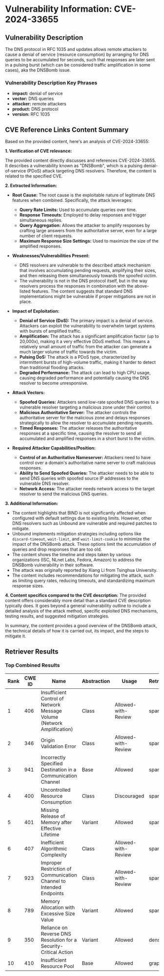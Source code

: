 # Vulnerability Information: CVE-2024-33655

## Vulnerability Description
The DNS protocol in RFC 1035 and updates allows remote attackers to cause a denial of service (resource consumption) by arranging for DNS queries to be accumulated for seconds, such that responses are later sent in a pulsing burst (which can be considered traffic amplification in some cases), aka the DNSBomb issue.

### Vulnerability Description Key Phrases
- **impact:** denial of service
- **vector:** DNS queries
- **attacker:** remote attackers
- **product:** DNS protocol
- **version:** RFC 1035

## CVE Reference Links Content Summary
Based on the provided content, here's an analysis of CVE-2024-33655:

**1. Verification of CVE relevance:**

The provided content directly discusses and references CVE-2024-33655. It describes a vulnerability known as "DNSBomb", which is a pulsing denial-of-service (PDoS) attack targeting DNS resolvers.  Therefore, the content is related to the specified CVE.

**2. Extracted Information:**

*   **Root Cause:** The root cause is the exploitable nature of legitimate DNS features when combined. Specifically, the attack leverages:
    *   **Query Rate Limits:** Used to accumulate queries over time.
    *   **Response Timeouts:** Employed to delay responses and trigger simultaneous replies.
    *   **Query Aggregation:** Allows the attacker to amplify responses by crafting large answers from the authoritative server, even for a large number of client requests.
    *   **Maximum Response Size Settings:**  Used to maximize the size of the amplified responses.

*   **Weaknesses/Vulnerabilities Present:**
    *   DNS resolvers are vulnerable to the described attack mechanism that involves accumulating pending requests, amplifying their sizes, and then releasing them simultaneously towards the spoofed victim.
    *   The vulnerability is not in the DNS protocol itself, but in the way resolvers process the responses in combination with the above-listed features. The content suggests that standard DNS implementations might be vulnerable if proper mitigations are not in place.

*   **Impact of Exploitation:**
    *   **Denial of Service (DoS):** The primary impact is a denial of service. Attackers can exploit the vulnerability to overwhelm target systems with bursts of amplified traffic.
    *   **Amplification:**  The attack has a significant amplification factor (up to 20,000x), making it a very effective DDoS method. This means a relatively small amount of traffic from the attacker can generate a much larger volume of traffic towards the victim.
    *   **Pulsing DoS:** The attack is a PDoS type, characterized by intermittent bursts of high-volume traffic, making it harder to detect than traditional flooding attacks.
    *   **Degraded Performance:** The attack can lead to high CPU usage, causing degraded performance and potentially causing the DNS resolver to become unresponsive.

*   **Attack Vectors:**
    *   **Spoofed Queries:** Attackers send low-rate spoofed DNS queries to a vulnerable resolver targeting a malicious zone under their control.
    *   **Malicious Authoritative Server:** The attacker controls the authoritative server for the malicious zone and delays responses strategically to allow the resolver to accumulate pending requests.
    *   **Timed Responses:** The attacker releases the authoritative responses at a specific time, causing the resolver to send all accumulated and amplified responses in a short burst to the victim.

*   **Required Attacker Capabilities/Position:**
    *   **Control of an Authoritative Nameserver:** Attackers need to have control over a domain's authoritative name server to craft malicious responses.
    *   **Ability to Send Spoofed Queries:** The attacker needs to be able to send DNS queries with spoofed source IP addresses to the vulnerable DNS resolver.
    *   **Network Access:** The attacker needs network access to the target resolver to send the malicious DNS queries.

**3. Additional Information:**

*   The content highlights that BIND is not significantly affected when configured with default settings due to existing limits. However, other DNS resolvers such as Unbound are vulnerable and required patches to mitigate.
*   Unbound implements mitigation strategies including options like `discard-timeout`, `wait-limit`, and `wait-limit-cookie` to minimize the impact of the DNSBomb attack. These options limit the accumulation of queries and drop responses that are too old.
*   The content shows the timeline and steps taken by various organizations (ISC, NLnet Labs, Fedora, Amazon) to address the DNSBomb vulnerability in their software.
*   The attack was originally reported by Xiang Li from Tsinghua University.
*   The content includes recommendations for mitigating the attack, such as limiting query rates, reducing timeouts, and standardizing maximum response sizes.

**4. Content specifics compared to the CVE description:**
The provided content offers considerably more detail than a standard CVE description typically does. It goes beyond a general vulnerability outline to include a detailed analysis of the attack method, specific exploited DNS mechanisms, testing results, and suggested mitigation strategies.

In summary, the content provides a good overview of the DNSBomb attack, the technical details of how it is carried out, its impact, and the steps to mitigate it.

## Retriever Results

### Top Combined Results

| Rank | CWE ID | Name | Abstraction | Usage  | Retrievers | Individual Scores |
|------|--------|------|-------------|-------|------------|-------------------|
| 1 | 406 | Insufficient Control of Network Message Volume (Network Amplification) | Class | Allowed-with-Review | sparse | 0.109 |
| 2 | 346 | Origin Validation Error | Class | Allowed-with-Review | sparse | 0.106 |
| 3 | 941 | Incorrectly Specified Destination in a Communication Channel | Base | Allowed | sparse | 0.100 |
| 4 | 400 | Uncontrolled Resource Consumption | Class | Discouraged | sparse | 0.096 |
| 5 | 401 | Missing Release of Memory after Effective Lifetime | Variant | Allowed | sparse | 0.094 |
| 6 | 407 | Inefficient Algorithmic Complexity | Class | Allowed-with-Review | sparse | 0.093 |
| 7 | 923 | Improper Restriction of Communication Channel to Intended Endpoints | Class | Allowed-with-Review | sparse | 0.093 |
| 8 | 789 | Memory Allocation with Excessive Size Value | Variant | Allowed | sparse | 0.092 |
| 9 | 350 | Reliance on Reverse DNS Resolution for a Security-Critical Action | Variant | Allowed | dense | 0.509 |
| 10 | 410 | Insufficient Resource Pool | Base | Allowed | graph | 0.003 |

